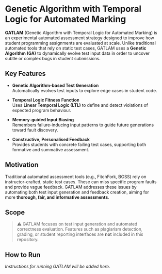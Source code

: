 # Genetic Algorithm with Temporal Logic for Automated Marking

**GATLAM** (Genetic Algorithm with Temporal Logic for Automated Marking) is an experimental automated assessment strategy designed to improve how student programming assignments are evaluated at scale. Unlike traditional automated tools that rely on static test cases, GATLAM uses a **Genetic Algorithm (GA)** to dynamically evolve test input data in order to uncover subtle or complex bugs in student submissions.

## Key Features

- **Genetic Algorithm-based Test Generation**  
  Automatically evolves test inputs to explore edge cases in student code.

- **Temporal Logic Fitness Function**  
  Uses **Linear Temporal Logic (LTL)** to define and detect violations of expected program behaviour.

- **Memory-guided Input Biasing**  
  Remembers failure-inducing input patterns to guide future generations toward fault discovery.

- **Constructive, Personalised Feedback**  
  Provides students with concrete failing test cases, supporting both formative and summative assessment.

## Motivation

Traditional automated assessment tools (e.g., FitchFork, BOSS) rely on instructor-crafted, static test cases. These can miss specific program faults and provide vague feedback. GATLAM addresses these issues by automating both test input generation and feedback creation, aiming for more **thorough, fair, and informative assessments**.

## Scope

> ⚠️ GATLAM focuses on test input generation and automated correctness evaluation. Features such as plagiarism detection, grading, or student reporting interfaces are **not** included in this repository.

## How to Run

*Instructions for running GATLAM will be added here.*

